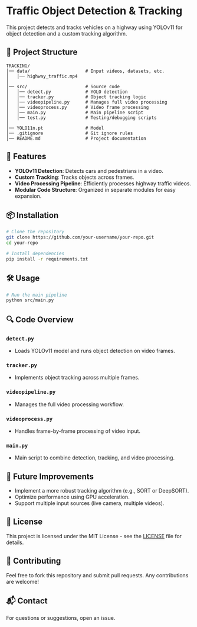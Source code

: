 # Traffic Object Detection & Tracking

This project detects and tracks vehicles on a highway using YOLOv11 for object detection and a custom tracking algorithm.

## 📁 Project Structure
```
TRACKING/
│── data/                     # Input videos, datasets, etc.
│   │── highway_traffic.mp4
│
│── src/                      # Source code
│   │── detect.py             # YOLO detection
│   │── tracker.py            # Object tracking logic
│   │── videopipeline.py      # Manages full video processing
│   │── videoprocess.py       # Video frame processing
│   │── main.py               # Main pipeline script
│   │── test.py               # Testing/debugging scripts
│
│── YOLO11n.pt                # Model 
│── .gitignore                # Git ignore rules
│── README.md                 # Project documentation
```

## 🚀 Features
- **YOLOv11 Detection**: Detects cars and pedestrians in a video.
- **Custom Tracking**: Tracks objects across frames.
- **Video Processing Pipeline**: Efficiently processes highway traffic videos.
- **Modular Code Structure**: Organized in separate modules for easy expansion.

## 📦 Installation
```bash
# Clone the repository
git clone https://github.com/your-username/your-repo.git
cd your-repo

# Install dependencies
pip install -r requirements.txt
```

## 🛠 Usage
```bash
# Run the main pipeline
python src/main.py 
```

## 🔍 Code Overview
### `detect.py`
- Loads YOLOv11 model and runs object detection on video frames.

### `tracker.py`
- Implements object tracking across multiple frames.

### `videopipeline.py`
- Manages the full video processing workflow.

### `videoprocess.py`
- Handles frame-by-frame processing of video input.

### `main.py`
- Main script to combine detection, tracking, and video processing.

## 📝 Future Improvements
- Implement a more robust tracking algorithm (e.g., SORT or DeepSORT).
- Optimize performance using GPU acceleration.
- Support multiple input sources (live camera, multiple videos).

## 📜 License
This project is licensed under the MIT License - see the [LICENSE](LICENSE) file for details.

## 🤝 Contributing
Feel free to fork this repository and submit pull requests. Any contributions are welcome!

## 📬 Contact
For questions or suggestions, open an issue.
